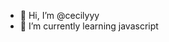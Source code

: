 - 👋 Hi, I’m @cecilyyy
- 🌱 I’m currently learning javascript


<!---
cecilyyy/cecilyyy is a ✨ special ✨ repository because its `README.md` (this file) appears on your GitHub profile.
You can click the Preview link to take a look at your changes.
--->
